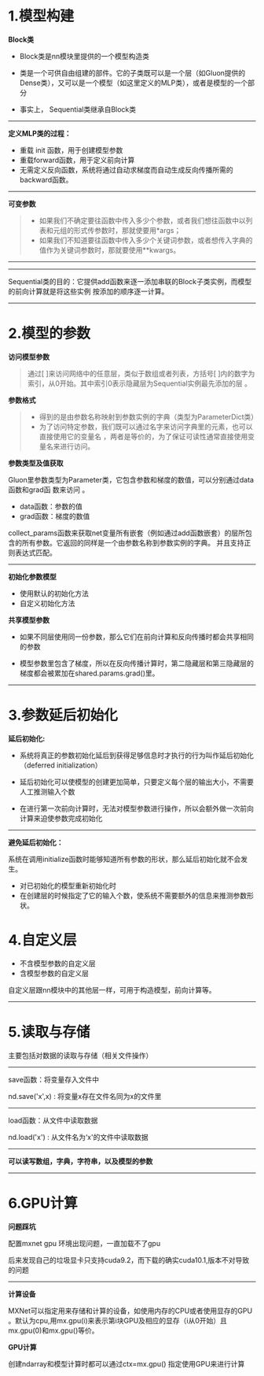 # 1.模型构建

**Block类**

- Block类是nn模块⾥提供的⼀个模型构造类 

- 类是⼀个可供⾃由组建的部件。它的⼦类既可以是⼀个层（如Gluon提供的Dense类），⼜可以是⼀个模型（如这⾥定义的MLP类），或者是模型的⼀个部分 

- 事实上， Sequential类继承⾃Block类 

---

**定义MLP类的过程：**

- 重载 init  函数，用于创建模型参数
- 重载forward函数，用于定义前向计算
- 无需定义反向函数，系统将通过⾃动求梯度而⾃动⽣成反向传播所需的backward函数。 

---

**可变参数**

> - 如果我们不确定要往函数中传入多少个参数，或者我们想往函数中以列表和元组的形式传参数时，那就使要用*args；
> - 如果我们不知道要往函数中传入多少个关键词参数，或者想传入字典的值作为关键词参数时，那就要使用**kwargs。

---

---

Sequential类的⽬的：它提供add函数来逐⼀添加串联的Block⼦类实例，而模型的前向计算就是将这些实例
按添加的顺序逐⼀计算。 

---

# 2.**模型的参数**

**访问模型参数**

> 通过[ ]来访问网络中的任意层，类似于数组或者列表，方括号[ ]内的数字为索引，从0开始。其中索引0表⽰隐藏层为Sequential实例最先添加的层 。

**参数格式**

> - 得到的是由参数名称映射到参数实例的字典（类型为ParameterDict类） 
> - 为了访问特定参数，我们既可以通过名字来访问字典⾥的元素，也可以直接使⽤它的变量名 ，两者是等价的，为了保证可读性通常直接使用变量名来进行访问。

**参数类型及值获取**

Gluon⾥参数类型为Parameter类，它包含参数和梯度的数值，可以分别通过data函数和grad函
数来访问 。

- data函数：参数的值
- grad函数：梯度的数值

collect_params函数来获取net变量所有嵌套（例如通过add函数嵌套）的层所包含的所有参数。它返回的同样是⼀个由参数名称到参数实例的字典。 并且支持正则表达式匹配。

---

**初始化参数模型**

- 使用默认的初始化方法
- 自定义初始化方法

**共享模型参数**

- 如果不同层使⽤同⼀份参数，那么它们在前向计算和反向传播时都会共享相同的参数 

- 模型参数⾥包含了梯度，所以在反向传播计算时，第⼆隐藏层和第三隐藏层的梯度都会被累加在shared.params.grad()⾥。 

---

# 3.参数延后初始化

**延后初始化:**

- 系统将真正的参数初始化延后到获得足够信息时才执行的行为叫作延后初始化（deferred initialization）

- 延后初始化可以使模型的创建更加简单，只要定义每个层的输出大小，不需要人工推测输入个数
- 在进行第一次前向计算时，无法对模型参数进行操作，所以会额外做一次前向计算来迫使参数完成初始化

---

**避免延后初始化：**

系统在调⽤initialize函数时能够知道所有参数的形状，那么延后初始化就不会发⽣。 

- 对已初始化的模型重新初始化时 
- 在创建层的时候指定了它的输⼊个数，使系统不需要额外的信息来推测参数形
  状。 

# 4.自定义层

- 不含模型参数的自定义层
- 含模型参数的自定义层

自定义层跟nn模块中的其他层一样，可用于构造模型，前向计算等。

---

# 5.读取与存储

主要包括对数据的读取与存储（相关文件操作）

---

save函数：将变量存入文件中

nd.save('x',x) : 将变量x存在⽂件名同为x的⽂件⾥ 

---

load函数：从文件中读取数据

nd.load('x') : 从文件名为‘x'的文件中读取数据

---

**可以读写数组，字典，字符串，以及模型的参数**

---

# 6.GPU计算

**问题踩坑**

配置mxnet gpu 环境出现问题，一直加载不了gpu

后来发现自己的垃圾显卡只支持cuda9.2，而下载的确实cuda10.1,版本不对导致的问题

---

**计算设备**

MXNet可以指定⽤来存储和计算的设备，如使⽤内存的CPU或者使⽤显存的GPU 。默认为cpu,⽤mx.gpu(i)来表⽰第i块GPU及相应的显存（i从0开始）且mx.gpu(0)和mx.gpu()等价。 

**GPU计算**

创建ndarray和模型计算时都可以通过ctx=mx.gpu() 指定使用GPU来进行计算